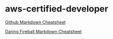 # aws-certified-developer

[Github Markdown Cheatsheet](https://guides.github.com/pdfs/markdown-cheatsheet-online.pdf)

[Daring Fireball Markdown Cheatsheet](https://daringfireball.net/projects/markdown/syntax)



